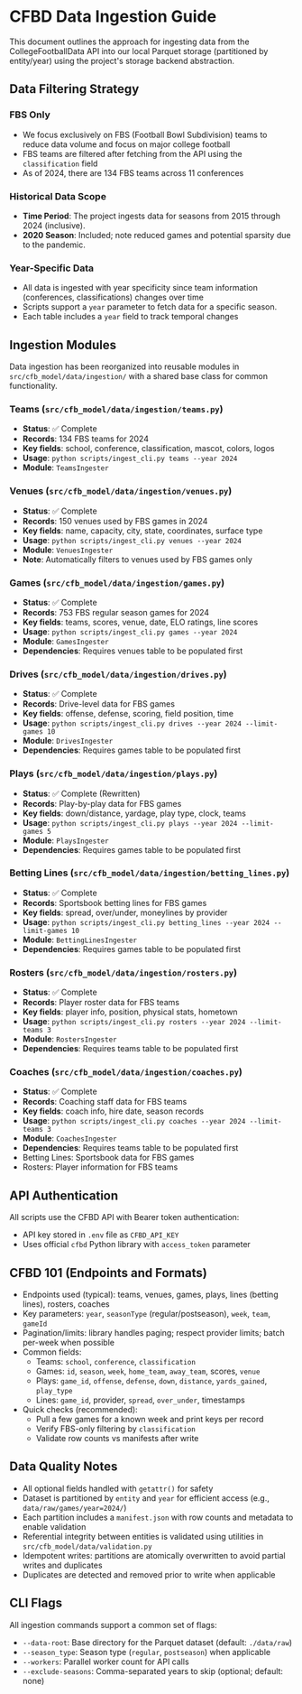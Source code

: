 # CFBD Data Ingestion Guide

This document outlines the approach for ingesting data from the CollegeFootballData API into our
local Parquet storage (partitioned by entity/year) using the project's storage backend abstraction.

## Data Filtering Strategy

### FBS Only

- We focus exclusively on FBS (Football Bowl Subdivision) teams to reduce data volume and focus on
  major college football
- FBS teams are filtered after fetching from the API using the `classification` field
- As of 2024, there are 134 FBS teams across 11 conferences

### Historical Data Scope

- **Time Period**: The project ingests data for seasons from 2015 through 2024 (inclusive).
- **2020 Season**: Included; note reduced games and potential sparsity due to the pandemic.

### Year-Specific Data

- All data is ingested with year specificity since team information (conferences, classifications)
  changes over time
- Scripts support a `year` parameter to fetch data for a specific season.
- Each table includes a `year` field to track temporal changes

## Ingestion Modules

Data ingestion has been reorganized into reusable modules in `src/cfb_model/data/ingestion/` with a
shared base class for common functionality.

### Teams (`src/cfb_model/data/ingestion/teams.py`)

- **Status**: ✅ Complete
- **Records**: 134 FBS teams for 2024
- **Key fields**: school, conference, classification, mascot, colors, logos
- **Usage**: `python scripts/ingest_cli.py teams --year 2024`
- **Module**: `TeamsIngester`

### Venues (`src/cfb_model/data/ingestion/venues.py`)

- **Status**: ✅ Complete
- **Records**: 150 venues used by FBS games in 2024
- **Key fields**: name, capacity, city, state, coordinates, surface type
- **Usage**: `python scripts/ingest_cli.py venues --year 2024`
- **Module**: `VenuesIngester`
- **Note**: Automatically filters to venues used by FBS games only

### Games (`src/cfb_model/data/ingestion/games.py`)

- **Status**: ✅ Complete
- **Records**: 753 FBS regular season games for 2024
- **Key fields**: teams, scores, venue, date, ELO ratings, line scores
- **Usage**: `python scripts/ingest_cli.py games --year 2024`
- **Module**: `GamesIngester`
- **Dependencies**: Requires venues table to be populated first

### Drives (`src/cfb_model/data/ingestion/drives.py`)

- **Status**: ✅ Complete
- **Records**: Drive-level data for FBS games
- **Key fields**: offense, defense, scoring, field position, time
- **Usage**: `python scripts/ingest_cli.py drives --year 2024 --limit-games 10`
- **Module**: `DrivesIngester`
- **Dependencies**: Requires games table to be populated first

### Plays (`src/cfb_model/data/ingestion/plays.py`)

- **Status**: ✅ Complete (Rewritten)
- **Records**: Play-by-play data for FBS games
- **Key fields**: down/distance, yardage, play type, clock, teams
- **Usage**: `python scripts/ingest_cli.py plays --year 2024 --limit-games 5`
- **Module**: `PlaysIngester`
- **Dependencies**: Requires games table to be populated first

### Betting Lines (`src/cfb_model/data/ingestion/betting_lines.py`)

- **Status**: ✅ Complete
- **Records**: Sportsbook betting lines for FBS games
- **Key fields**: spread, over/under, moneylines by provider
- **Usage**: `python scripts/ingest_cli.py betting_lines --year 2024 --limit-games 10`
- **Module**: `BettingLinesIngester`
- **Dependencies**: Requires games table to be populated first

### Rosters (`src/cfb_model/data/ingestion/rosters.py`)

- **Status**: ✅ Complete
- **Records**: Player roster data for FBS teams
- **Key fields**: player info, position, physical stats, hometown
- **Usage**: `python scripts/ingest_cli.py rosters --year 2024 --limit-teams 3`
- **Module**: `RostersIngester`
- **Dependencies**: Requires teams table to be populated first

### Coaches (`src/cfb_model/data/ingestion/coaches.py`)

- **Status**: ✅ Complete
- **Records**: Coaching staff data for FBS teams
- **Key fields**: coach info, hire date, season records
- **Usage**: `python scripts/ingest_cli.py coaches --year 2024 --limit-teams 3`
- **Module**: `CoachesIngester`
- **Dependencies**: Requires teams table to be populated first
- Betting Lines: Sportsbook data for FBS games
- Rosters: Player information for FBS teams

## API Authentication

All scripts use the CFBD API with Bearer token authentication:

- API key stored in `.env` file as `CFBD_API_KEY`
- Uses official `cfbd` Python library with `access_token` parameter

## CFBD 101 (Endpoints and Formats)

- Endpoints used (typical): teams, venues, games, plays, lines (betting lines), rosters, coaches
- Key parameters: `year`, `seasonType` (regular/postseason), `week`, `team`, `gameId`
- Pagination/limits: library handles paging; respect provider limits; batch per-week when possible
- Common fields:
  - Teams: `school`, `conference`, `classification`
  - Games: `id`, `season`, `week`, `home_team`, `away_team`, scores, `venue`
  - Plays: `game_id`, `offense`, `defense`, `down`, `distance`, `yards_gained`, `play_type`
  - Lines: `game_id`, provider, `spread`, `over_under`, timestamps
- Quick checks (recommended):
  - Pull a few games for a known week and print keys per record
  - Verify FBS-only filtering by `classification`
  - Validate row counts vs manifests after write

## Data Quality Notes

- All optional fields handled with `getattr()` for safety
- Dataset is partitioned by `entity` and `year` for efficient access (e.g., `data/raw/games/year=2024/`)
- Each partition includes a `manifest.json` with row counts and metadata to enable validation
- Referential integrity between entities is validated using utilities in `src/cfb_model/data/validation.py`
- Idempotent writes: partitions are atomically overwritten to avoid partial writes and duplicates
- Duplicates are detected and removed prior to write when applicable

## CLI Flags

All ingestion commands support a common set of flags:

- `--data-root`: Base directory for the Parquet dataset (default: `./data/raw`)
- `--season_type`: Season type (`regular`, `postseason`) when applicable
- `--workers`: Parallel worker count for API calls
- `--exclude-seasons`: Comma-separated years to skip (optional; default: none)
